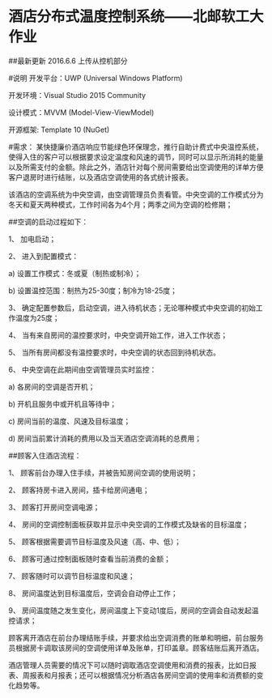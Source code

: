 # 酒店分布式温度控制系统——北邮软工大作业
##最新更新
 2016.6.6 上传从控机部分

#说明
开发平台：UWP (Universal Windows Platform)

开发环境：Visual Studio 2015 Community

设计模式：MVVM (Model-View-ViewModel)

开源框架: Template 10 (NuGet)

#需求：
某快捷廉价酒店响应节能绿色环保理念，推行自助计费式中央温控系统，使得入住的客户可以根据要求设定温度和风速的调节，同时可以显示所消耗的能量以及所需支付的金额。除此之外，酒店针对每个房间需要给出空调使用的详单方便客户退房时进行结账，以及酒店空调使用的各式统计报表。


该酒店的空调系统为中央空调，由空调管理员负责看管。中央空调的工作模式分为冬天和夏天两种模式，工作时间各为4个月；两季之间为空调的检修期；

##空调的启动过程如下：

1、	加电启动；

2、	进入到配置模式：

a)	设置工作模式：冬或夏（制热或制冷）；

b)	设置温控范围：制热为25-30度；制冷为18-25度；

3、	确定配置参数后，启动空调，进入待机状态；无论哪种模式中央空调的初始工作温度为25度；

4、	当有来自房间的温控要求时，中央空调开始工作，进入工作状态；

5、	当所有房间都没有温控要求时，中央空调的状态回到待机状态。

6、	中央空调在此期间由空调管理员实时监控：

a)	各房间的空调是否开机；

b)	开机且服务中或开机且等待中；

c)	房间当前的温度、风速及目标温度；

d)	房间当前累计消耗的费用以及当天酒店空调消耗的总费用；


##顾客入住酒店流程：

1、	顾客前台办理入住手续，并被告知房间空调的使用说明；

2、	顾客持房卡进入房间，插卡给房间通电；

3、	顾客打开房间空调电源；

4、	房间的空调控制面板获取并显示中央空调的工作模式及缺省的目标温度；

5、	顾客根据需要调节目标温度及风速（高、中、低）；

6、	顾客可通过控制面板随时查看当前消费的金额；

7、	顾客随时可以调节目标温度和风速；

8、	房间温度达到目标温度后，空调会自动停止工作；

9、	房间温度随之发生变化，房间温度上下变动1度后，房间的空调会自动发起温控请求；

顾客离开酒店在前台办理结账手续，并要求给出空调消费的账单和明细，前台服务员根据房卡调取该房间的空调使用详单及账单，打印盖章。顾客结账后离开酒店。

酒店管理人员需要的情况下可以随时调取酒店空调使用和消费的报表，比如日报表、周报表和月报表；还可以根据情况分析酒店各房间空调的使用率和消费额的变化趋势等。



